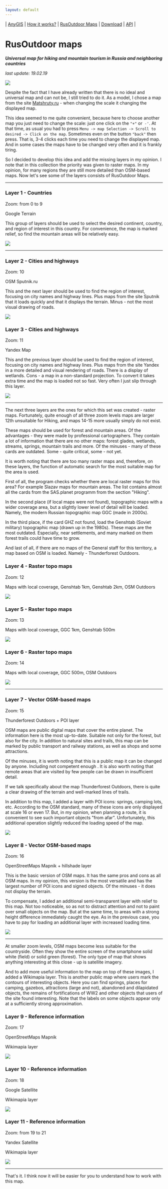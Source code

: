 ```yaml
---
layout: default
---
```


| [AnyGIS][01] | [How it works?][02] | [RusOutdoor Maps][03] | [Download][04] | [API][05] |


[01]: http://www.anygis.ru/index_en
[02]: http://www.anygis.ru/Web/Html/Description_en
[03]: http://www.anygis.ru/Web/Html/RusOutdoor_en
[04]: http://www.anygis.ru/Web/Html/DownloadPage_en
[05]: http://www.anygis.ru/Web/Html/Api_en




# RusOutdoor maps

***Universal map for hiking and mountain tourism in Russia and neighboring countries***

*last update: 19.02.19*

![](http://www.anygis.ru/Web/Img/nnngrach_zagedan.jpg)

Despite the fact that I have already written that there is no ideal and universal map and can not be, I still tried to do it. As a model, I chose a map from the site [Matshruty.ru][1] - when changing the scale it changing the displayed map.

This idea seemed to me quite convenient, because here to choose another map you just need to change the scale: just one click on the `"+"` or` -'`. At that time, as usual you had to press `Menu -> map Selection -> Scroll to desired -> Click on the map`. Sometimes even on the button `"back"` then press.  That is, 3-4 clicks each time you need to change the displayed map. And in some cases the maps have to be changed very often and it is frankly tiring.

So I decided to develop this idea and add the missing layers in my opinion. I note that in this collection the priority was given to raster maps. In my opinion, for many regions they are still more detailed than OSM-based maps. Now let's see some of the layers consists of RusOutdoor Maps.



***

### Layer 1 - Countries

Zoom: from 0 to 9

Google Terrain

This group of layers should be used to select the desired continent, country, and region of interest in this country. For convenience, the map is marked relief, so find the mountain areas will be relatively easy.

![](http://www.anygis.ru/Web/Img/google_terrain.png)


***


### Layer 2 - Cities and highways

Zoom: 10

OSM Sputnik.ru

This and the next layer should be used to find the region of interest, focusing on city names and highway lines. Plus maps from the site Sputnik that it loads quickly and that it displays the terrain. Minus - not the most visual drawing of roads.

![](http://www.anygis.ru/Web/Img/sputnik_ru.png)


### Layer 3 - Cities and highways

Zoom: 11

Yandex Map

This and the previous layer should be used to find the region of interest, focusing on city names and highway lines. Plus maps from the site Yandex in a more detailed and visual rendering of roads. There is a display of wetlands. Cons - a map in a non-standard projection. To convert it takes extra time and the map is loaded not so fast. Very often I just slip through this layer.

![](http://www.anygis.ru/Web/Img/ya_map.png)

***

The next three layers are the ones for which this set was created - raster maps. Fortunately, quite enough of all three zoom levels maps are larger 12th unsuitable for Hiking, and maps 14-15 more usually simply do not exist.

These maps should be used for forest and mountain areas. Of the advantages - they were made by professional cartographers. They contain a lot of information that there are no other maps: forest glades, wetlands, streams, springs, mountain trails and more. Of the minuses - many of these cards are outdated. Some - quite critical, some - not yet.

It is worth noting that there are too many raster maps and, therefore, on these layers, the function of automatic search for the most suitable map for the area is used.

First of all, the program checks whether there are local raster maps for this area? For example Slazav maps for mountain areas. The list contains almost all the cards from the SAS.planet programm from the section "Hiking".

In the second place (if local maps were not found), topographic maps with a wider coverage area, but a slightly lower level of detail will be loaded. Namely, the modern Russian topographic map GGC (made in 2000s).

In the third place, if the card GHZ not found, load the Genshtab (Soviet military) topographic map (drawn up in the 1980s). These maps are the most outdated. Especially, near settlements, and many marked on them forest trails could have time to grow.

And last of all, if there are no maps of the General staff for this territory, a map based on OSM is loaded. Namely - Thunderforest Outdoors.




### Layer 4 - Raster topo maps

Zoom: 12

Maps with local coverage, Genshtab 1km, Genshtab 2km, OSM Outdoors

![](http://www.anygis.ru/Web/Img/genshtab.png)



### Layer 5 - Raster topo maps

Zoom: 13

Maps with local coverage, GGC 1km, Genshtab 500m

![](http://www.anygis.ru/Web/Img/kavkaz_1000.png)



### Layer 6 - Raster topo maps

Zoom: 14

Maps with local coverage, GGC 500m, OSM Outdoors

![](http://www.anygis.ru/Web/Img/ggc.png)




***

### Layer 7 - Vector OSM-based maps

Zoom: 15

Thunderforest Outdoors + POI layer

OSM maps are public digital maps that cover the entire planet. The information here is the most up-to-date. Suitable not only for the forest, but also for the city. In addition to natural sites and trails, this map can be marked by public transport and railway stations, as well as shops and some attractions.

Of the minuses, it is worth noting that this is a public map it can be changed by anyone. Including not competent enough . It is also worth noting that remote areas that are visited by few people can be drawn in insufficient detail.

If we talk specifically about the map Thunderforest Outdoors, there is quite a clear drawing of the terrain and well-marked lines of trails.

In addition to this map, I added a layer with POI icons: springs, camping lots, etc. According to the OSM standard, many of these icons are only displayed at scale 16 or even 17. But, in my opinion, when planning a route, it is convenient to see such important objects "from afar".  Unfortunately, this additional operation slightly reduced the loading speed of the map. 

![](http://www.anygis.ru/Web/Img/osm_outdoors.png)



### Layer 8 - Vector OSM-based maps

Zoom: 16

OpenStreetMaps Mapnik + hillshade layer

This is the basic version of OSM maps. It has the same pros and cons as all OSM maps. In my opinion, this version is the most versatile and has the largest number of POI icons and signed objects. Of the minuses - it does not display the terrain.

To compensate, I added an additional semi-transparent layer with relief to this map. Not too noticeable, so as not to distract attention and not to paint over small objects on the map. But at the same time, to areas with a strong height difference immediately caught the eye. As in the previous case, you have to pay for loading an additional layer with increased loading time.

![](http://www.anygis.ru/Web/Img/mapnik.png)

***

At smaller zoom levels, OSM maps become less suitable for the countryside. Often they show the entire screen of the smartphone solid white (field) or solid green (forest). The only type of map that shows anything interesting at this close - up is satellite imagery.

And to add more useful information to the map on top of these images, I added a Wikimapia layer. This is another public map where users mark the contours of interesting objects. Here you can find springs, places for camping, gazebos, attractions (large and not), abandoned and dilapidated objects, the remains of fortifications of WW2 and other objects that users of the site found interesting. Note that the labels on some objects appear only at a sufficiently strong approximation. 






### Layer 9 - Reference information

Zoom: 17

OpenStreetMaps Mapnik

Wikimapia layer

![](http://www.anygis.ru/Web/Img/wiki_mapnik.png)




### Layer 10 - Reference information

Zoom: 18

Google Satellite

Wikimapia layer

![](http://www.anygis.ru/Web/Img/wiki_google.png)




### Layer 11 - Reference information

Zoom: from 19 to 21

Yandex Satellite

Wikimapia layer

![](http://www.anygis.ru/Web/Img/wiki_ya.png)



***

That's it. I think now it will be easier for you to understand how to work with this map.



[1]: https://www.marshruty.ru/Maps/Maps.aspx?x=36.96990966796878&y=56.787274943962025&z=8&t=4

[2]: https://github.com/nnngrach/AnyGIS_maps/tree/master/Locus_online_maps

[3]: https://github.com/nnngrach/AnyGIS_maps/tree/master/Galileo_online_maps

[4]: https://shuriktravel.ru/maps/


